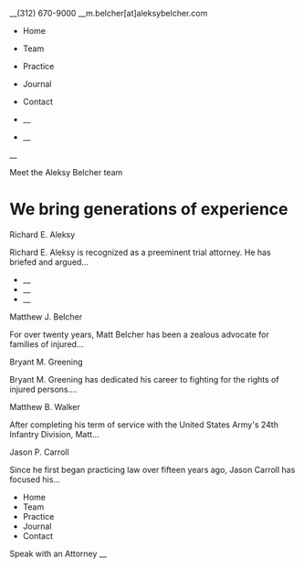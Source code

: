 __(312) 670-9000 __m.belcher[at]aleksybelcher.com

  * Home
  * Team
  * Practice
  * Journal
  * Contact

  * __
  * __

__

Meet the Aleksy Belcher team

# We bring generations of experience

Richard E. Aleksy

Richard E. Aleksy is recognized as a preeminent trial attorney. He has briefed
and argued…

  * __
  * __
  * __

Matthew J. Belcher

For over twenty years, Matt Belcher has been a zealous advocate for families
of injured…

Bryant M. Greening

Bryant M. Greening has dedicated his career to fighting for the rights of
injured persons….

Matthew B. Walker

After completing his term of service with the United States Army's 24th
Infantry Division, Matt…

Jason P. Carroll

Since he first began practicing law over fifteen years ago, Jason Carroll has
focused his…

  * Home
  * Team
  * Practice
  * Journal
  * Contact

Speak with an Attorney __

